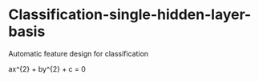 # Classification-single-hidden-layer-basis
Automatic feature design for classification

ax^{2} + by^{2} + c = 0
